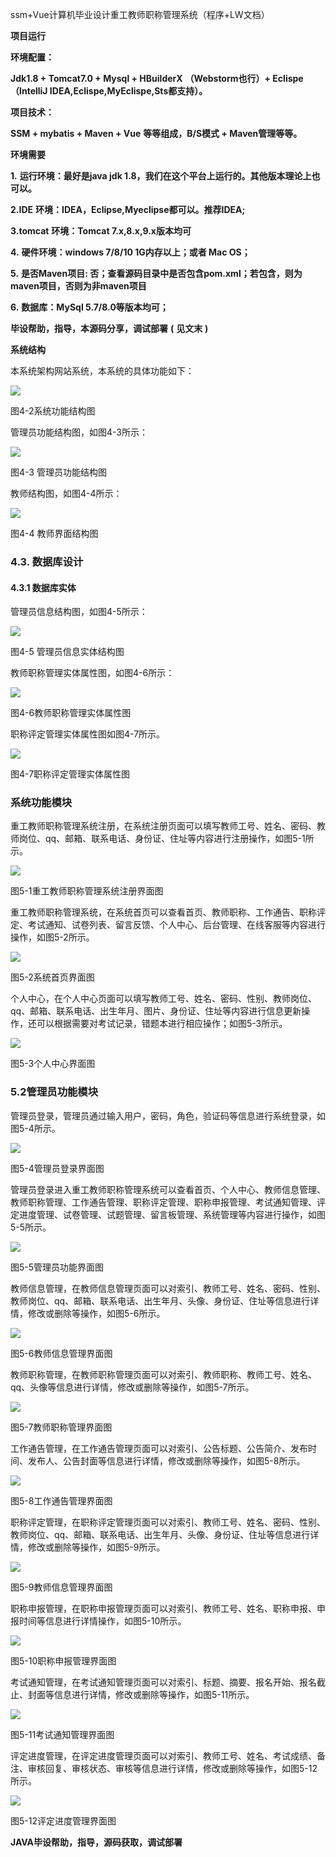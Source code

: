 ssm+Vue计算机毕业设计重工教师职称管理系统（程序+LW文档）

**项目运行**

**环境配置：**

**Jdk1.8 + Tomcat7.0 + Mysql + HBuilderX** **（Webstorm也行）+ Eclispe（IntelliJ
IDEA,Eclispe,MyEclispe,Sts都支持）。**

**项目技术：**

**SSM + mybatis + Maven + Vue** **等等组成，B/S模式 + Maven管理等等。**

**环境需要**

**1.** **运行环境：最好是java jdk 1.8，我们在这个平台上运行的。其他版本理论上也可以。**

**2.IDE** **环境：IDEA，Eclipse,Myeclipse都可以。推荐IDEA;**

**3.tomcat** **环境：Tomcat 7.x,8.x,9.x版本均可**

**4.** **硬件环境：windows 7/8/10 1G内存以上；或者 Mac OS；**

**5.** **是否Maven项目: 否；查看源码目录中是否包含pom.xml；若包含，则为maven项目，否则为非maven项目**

**6.** **数据库：MySql 5.7/8.0等版本均可；**

**毕设帮助，指导，本源码分享，调试部署** **(** **见文末** **)**

**系统结构**

本系统架构网站系统，本系统的具体功能如下：

![](./res/b4d6d5e4329040b4a3903b94975cfcbe.png)

图4-2系统功能结构图

管理员功能结构图，如图4-3所示：

![](./res/18171c5a04a04cc78b4d463199ad9f9b.png)

图4-3 管理员功能结构图

教师结构图，如图4-4所示：

![](./res/98c9a54684134271a5925369eb7abdbe.png)

图4-4 教师界面结构图

### 4.3. 数据库设计

#### 4.3.1 数据库实体

管理员信息结构图，如图4-5所示：

![](./res/f0c9a4a0ef3a4c19bc52bca2340cb9cc.png)

图4-5 管理员信息实体结构图

教师职称管理实体属性图，如图4-6所示：

![](./res/e73e96d74e8c40899eba8d8a1fcc3d4a.png)

图4-6教师职称管理实体属性图

职称评定管理实体属性图如图4-7所示。

![](./res/22c803d70ee5447aa3cf6651718db1ea.png)

图4-7职称评定管理实体属性图

### 系统功能模块

重工教师职称管理系统注册，在系统注册页面可以填写教师工号、姓名、密码、教师岗位、qq、邮箱、联系电话、身份证、住址等内容进行注册操作，如图5-1所示。

![](./res/a98158db03c54cb58cdb8df7709b12df.png)

图5-1重工教师职称管理系统注册界面图

重工教师职称管理系统，在系统首页可以查看首页、教师职称、工作通告、职称评定、考试通知、试卷列表、留言反馈、个人中心、后台管理、在线客服等内容进行操作，如图5-2所示。

![](./res/1711a3ecf96a4ab68add990f110c363a.png)

图5-2系统首页界面图

个人中心，在个人中心页面可以填写教师工号、姓名、密码、性别、教师岗位、qq、邮箱、联系电话、出生年月、图片、身份证、住址等内容进行信息更新操作，还可以根据需要对考试记录，错题本进行相应操作；如图5-3所示。

![](./res/f365723647354fdf94a952fd81eb7d6c.png)

图5-3个人中心界面图

### 5.2管理员功能模块

管理员登录，管理员通过输入用户，密码，角色，验证码等信息进行系统登录，如图5-4所示。

![](./res/642141b580ad4124925885f7078c38ad.png)

图5-4管理员登录界面图

管理员登录进入重工教师职称管理系统可以查看首页、个人中心、教师信息管理、教师职称管理、工作通告管理、职称评定管理、职称申报管理、考试通知管理、评定进度管理、试卷管理、试题管理、留言板管理、系统管理等内容进行操作，如图5-5所示。

![](./res/99dbd017006949e09ec4abb5b3ae486e.png)

图5-5管理员功能界面图

教师信息管理，在教师信息管理页面可以对索引、教师工号、姓名、密码、性别、教师岗位、qq、邮箱、联系电话、出生年月、头像、身份证、住址等信息进行详情，修改或删除等操作，如图5-6所示。

![](./res/e997791642b24396826ec00ac3c71907.png)

图5-6教师信息管理界面图

教师职称管理，在教师职称管理页面可以对索引、教师职称、教师工号、姓名、qq、头像等信息进行详情，修改或删除等操作，如图5-7所示。

![](./res/fd581e4e141f473a834303d2c01baa86.png)

图5-7教师职称管理界面图

工作通告管理，在工作通告管理页面可以对索引、公告标题、公告简介、发布时间、发布人、公告封面等信息进行详情，修改或删除等操作，如图5-8所示。

![](./res/f04594a7f3104a5cbc5c6a0079d2c80a.png)

图5-8工作通告管理界面图

职称评定管理，在职称评定管理页面可以对索引、教师工号、姓名、密码、性别、教师岗位、qq、邮箱、联系电话、出生年月、头像、身份证、住址等信息进行详情，修改或删除等操作，如图5-9所示。

![](./res/7e868c05ca864c5483270e25e394a16e.png)

图5-9教师信息管理界面图

职称申报管理，在职称申报管理页面可以对索引、教师工号、姓名、职称申报、申报时间等信息进行详情操作，如图5-10所示。

![](./res/3cc7feb04d0149af88a31b2e3522f1e2.png)

图5-10职称申报管理界面图

考试通知管理，在考试通知管理页面可以对索引、标题、摘要、报名开始、报名截止、封面等信息进行详情，修改或删除等操作，如图5-11所示。

![](./res/e8281047497b453e8310a58ebdb474a3.png)

图5-11考试通知管理界面图

评定进度管理，在评定进度管理页面可以对索引、教师工号、姓名、考试成绩、备注、审核回复、审核状态、审核等信息进行详情，修改或删除等操作，如图5-12所示。

![](./res/493c37a370b649de8bb53c910e42dc35.png)

图5-12评定进度管理界面图

**JAVA毕设帮助，指导，源码获取，调试部署**

